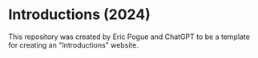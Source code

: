 # Introductions (2024)
This repository was created by Eric Pogue and ChatGPT to be a template for creating an "Introductions" website.